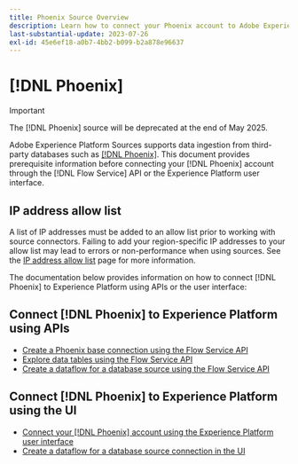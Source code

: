 ```yaml
---
title: Phoenix Source Overview
description: Learn how to connect your Phoenix account to Adobe Experience Platform using APIs or the user interface.
last-substantial-update: 2023-07-26
exl-id: 45e6ef18-a0b7-4bb2-b099-b2a878e96637
---
```

# [!DNL Phoenix]

>[!IMPORTANT]
>
>The [!DNL Phoenix] source will be deprecated at the end of May 2025.

Adobe Experience Platform Sources supports data ingestion from third-party databases such as [[!DNL Phoenix]](https://phoenix.apache.org/index.html). This document provides prerequisite information before connecting your [!DNL Phoenix] account through the [!DNL Flow Service] API or the Experience Platform user interface.

## IP address allow list

A list of IP addresses must be added to an allow list prior to working with source connectors. Failing to add your region-specific IP addresses to your allow list may lead to errors or non-performance when using sources. See the [IP address allow list](../../ip-address-allow-list.md) page for more information.

The documentation below provides information on how to connect [!DNL Phoenix] to Experience Platform using APIs or the user interface:

## Connect [!DNL Phoenix] to Experience Platform using APIs

* [Create a Phoenix base connection using the Flow Service API](../../tutorials/api/create/databases/phoenix.md)
* [Explore data tables using the Flow Service API](../../tutorials/api/explore/tabular.md)
* [Create a dataflow for a database source using the Flow Service API](../../tutorials/api/collect/database-nosql.md)

## Connect [!DNL Phoenix] to Experience Platform using the UI

* [Connect your [!DNL Phoenix] account using the Experience Platform user interface](../../tutorials/ui/create/databases/phoenix.md)
* [Create a dataflow for a database source connection in the UI](../../tutorials/ui/dataflow/databases.md)
